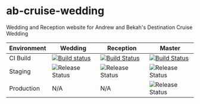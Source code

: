 # ab-cruise-wedding

Wedding and Reception website for Andrew and Bekah's Destination Cruise Wedding

| Environment | Wedding | Reception | Master |
|-------------|---------|-----------|--------|
| CI Build    | [![Build status](https://hoeflingsoftware.visualstudio.com/_apis/public/build/definitions/065c4b20-f1f2-455b-8f4f-b2c59ecf4b5e/27/badge)](https://hoeflingsoftware.visualstudio.com/AB%20Cruise%20Wedding/AB%20Cruise%20Wedding%20Team/_build/index?context=mine&path=%5C&definitionId=27&_a=completed) | [![Build Status](https://hoeflingsoftware.visualstudio.com/_apis/public/build/definitions/065c4b20-f1f2-455b-8f4f-b2c59ecf4b5e/28/badge)](https://hoeflingsoftware.visualstudio.com/AB%20Cruise%20Wedding/AB%20Cruise%20Wedding%20Team/_build/index?context=mine&path=%5C&definitionId=28&_a=completed) | [![Build Status](https://hoeflingsoftware.visualstudio.com/_apis/public/build/definitions/065c4b20-f1f2-455b-8f4f-b2c59ecf4b5e/26/badge)](https://hoeflingsoftware.visualstudio.com/AB%20Cruise%20Wedding/AB%20Cruise%20Wedding%20Team/_build/index?context=mine&path=%5C&definitionId=26&_a=completed) |
| Staging     | ![Release Status](https://img.shields.io/badge/abcruisewedding-wedding-green.svg?style=plastic) | ![Release Status](https://img.shields.io/badge/abcruisewedding-reception-green.svg?style=plastic) | ![Release Status](https://img.shields.io/badge/abcruisewedding-staging-green.svg?style=plastic) |
| Production  | N/A | N/A | ![Release Status](https://img.shields.io/badge/abcruisewedding-production-green.svg?style=plastic) |
